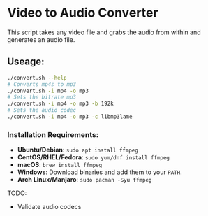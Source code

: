 # Video to Audio Converter

This script takes any video file and grabs the audio from within and generates an audio file.

## Useage:

~~~bash
./convert.sh --help
# Converts mp4s to mp3
./convert.sh -i mp4 -o mp3
# Sets the bitrate mp3
./convert.sh -i mp4 -o mp3 -b 192k
# Sets the audio codec
./convert.sh -i mp4 -o mp3 -c libmp3lame
~~~

### Installation Requirements:

* **Ubuntu/Debian**: `sudo apt install ffmpeg`
* **CentOS/RHEL/Fedora**: `sudo yum/dnf install ffmpeg`
* **macOS**: `brew install ffmpeg`
* **Windows**: Download binaries and add them to your `PATH`.
* **Arch Linux/Manjaro**: `sudo pacman -Syu ffmpeg`


TODO:

* Validate audio codecs